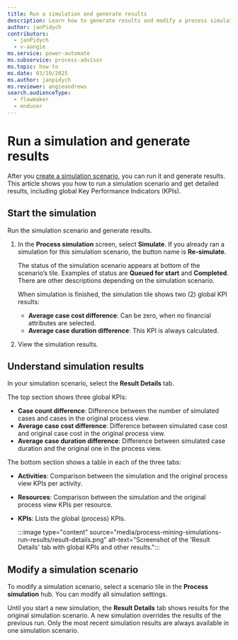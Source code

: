 ```yaml
---
title: Run a simulation and generate results
description: Learn how to generate results and modify a process simulation in the Process Mining desktop app.
author: janPidych
contributors:
  - janPidych
  - v-aangie  
ms.service: power-automate
ms.subservice: process-advisor
ms.topic: how-to
ms.date: 03/19/2025
ms.author: janpidych
ms.reviewer: angieandrews
search.audienceType: 
  - flowmaker
  - enduser
---
```


# Run a simulation and generate results

After you [create a simulation scenario](process-mining-simulations-scenario.md), you can run it and generate results. This article shows you how to run a simulation scenario and get detailed results, including global Key Performance Indicators (KPIs).

## Start the simulation

Run the simulation scenario and generate results.

1. In the **Process simulation** screen, select **Simulate**. If you already ran a simulation for this simulation scenario, the button name is **Re-simulate**.

    The status of the simulation scenario appears at bottom of the scenario’s tile. Examples of status are **Queued for start** and **Completed**. There are other descriptions depending on the simulation scenario.

    When simulation is finished, the simulation tile shows two (2) global KPI results:

    - **Average case cost difference**: Can be zero, when no financial attributes are selected.
    - **Average case duration difference**: This KPI is always calculated.

1. View the simulation results.

## Understand simulation results

In your simulation scenario, select the **Result Details** tab.

The top section shows three global KPIs:

- **Case count difference**: Difference between the number of simulated cases and cases in the original process view.
- **Average case cost difference**: Difference between simulated case cost and original case cost in the original process view.
- **Average case duration difference**: Difference between simulated case duration and the original one in the process view.

The bottom section shows a table in each of the three tabs:

- **Activities**: Comparison between the simulation and the original process view KPIs per activity.
- **Resources**: Comparison between the simulation and the original process view KPIs per resource.
- **KPIs**: Lists the global (process) KPIs.

    :::image type="content" source="media/process-mining-simulations-run-results/result-details.png" alt-text="Screenshot of the 'Result Details' tab with global KPIs and other results.":::

## Modify a simulation scenario

To modify a simulation scenario, select a scenario tile in the **Process simulation** hub. You can modify all simulation settings.

Until you start a new simulation, the **Result Details** tab shows results for the original simulation scenario. A new simulation overrides the results of the previous run. Only the most recent simulation results are always available in one simulation scenario.

 
